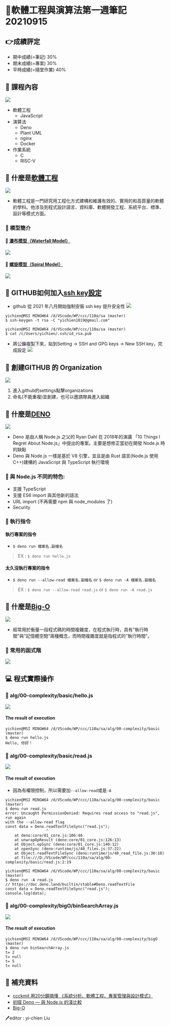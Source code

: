 # 📝軟體工程與演算法第一週筆記20210915
## 👉成績評定
* 期中成績(=筆記) 30%
* 期末成績(=專案) 30%
* 平時成績(=隨堂作業) 40%

## 📖 課程內容
![](pic/sastart.JPG)
* 軟體工程
    * JavaScript
* 演算法
    * Deno
    * Plant UML
    * nginx
    * Docker
* 作業系統
    * C
    * RISC-V

## 📖 什麼是[軟體工程](https://zh.wikipedia.org/zh-tw/%E8%BD%AF%E4%BB%B6%E5%B7%A5%E7%A8%8B)
![](pic/sa.jpg)
* 軟體工程是一門研究用工程化方式建構和維護有效的、實用的和高質量的軟體的學科。他涉及到程式設計語言、資料庫、軟體開發工程、系統平台、標準、設計等模式方面。
### 🔖 模型簡介
#### 📍 [瀑布模型（Waterfall Model）](https://zh.wikipedia.org/wiki/%E7%80%91%E5%B8%83%E6%A8%A1%E5%9E%8B)
![](pic/waterfallmode.JPG)
#### 📍 [螺旋模型（Spiral Model）](https://zh.wikipedia.org/wiki/%E8%9E%BA%E6%97%8B%E6%A8%A1%E5%9E%8B)
![](pic/spiralmode.png)

## 📖 GITHUB如何加入[ssh key設定](https://programmermedia.org/root/%E9%99%B3%E9%8D%BE%E8%AA%A0/%E6%8A%80%E8%83%BD/git.md)
* github 從 2021 年八月開始強制安裝 ssh key 提升安全性
![](pic/ssh.JPG)
```
yichien@MSI MINGW64 /d/VScode/WP/ccc/110a/sa (master)
$ ssh-keygen -t rsa -C "yichien1019@gmail.com"

yichien@MSI MINGW64 /d/VScode/WP/ccc/110a/sa (master)
$ cat /c/Users/yichien/.ssh/id_rsa.pub
```
* 將公鑰複製下來，貼到Setting -> SSH and GPG keys -> New SSH key，完成設定
![](pic/sshkey.JPG)

## 📖 創建GITHUB 的 Organization
![](pic/organ.JPG)
1. 進入github的settings點擊organizations
2. 命名(不能重複)並創建，也可以邀請隊員進入組織

## 📖 什麼是[DENO](https://zh.wikipedia.org/wiki/Deno)
![](pic/deno.jpg)
* Deno 是由人稱 Node.js 之父的 Ryan Dahl 在 2018年的演講 「10 Things I Regret About Node.js」中提出的專案。主要是想修正當初在開發 Node.js 時的缺點
* Deno 與 Node.js 一樣是基於 V8 引擎，並且是由 Rust 語言(Node.js 使用 C++)建構的 JavaScript 與 TypeScript 執行環境
### 🔖 與 Node.js 不同的特色:
* 支援 TypeScript
* 支援 ES6 import 與其他新的語法
* URL import (不再需要 npm 與 node_modules 了)
* Security
### 🔖 執行指令
#### 執行專案的指令
* `$ deno run 檔案名.副檔名` <br>
>EX : `$ deno run hello.js`
#### 太久沒執行專案的指令
* `$ deno run --allow-read 檔案名.副檔名` or `$ deno run -A 檔案名.副檔名`
>EX : `$ deno run --allow-read read.js` or `$ deno run -A read.js`


## 📖 什麼是[Big-O](https://zh.wikipedia.org/wiki/%E5%A4%A7O%E7%AC%A6%E5%8F%B7)
![](pic/bigo.png)
* 經常用於衡量一段程式碼的時間複雜度，在程式執行時，具有"執行時間"與"記憶體空間"兩種概念，而時間複雜度就是指程式的"執行時間"。
### 🔖 常用的函式階
![](pic/bigochart.JPG)


## 💻 程式實際操作
### 🔗 alg/00-complexity/basic/hello.js
![](pic/hello.JPG)
#### The result of execution
```
yichien@MSI MINGW64 /d/VScode/WP/ccc/110a/sa/alg/00-complexity/basic (master)  
$ deno run hello.js
Hello, 你好！
```

### 🔗 alg/00-complexity/basic/read.js
![](pic/read.JPG)
#### The result of execution
* 因為有權限控制，所以需要加`--allow-read`或是`-A`
```
yichien@MSI MINGW64 /d/VScode/WP/ccc/110a/sa/alg/00-complexity/basic (master)
$ deno run read.js                                                             
error: Uncaught PermissionDenied: Requires read access to "read.js", run again 
with the --allow-read flag
const data = Deno.readTextFileSync("read.js");
                  ^
    at deno:core/01_core.js:106:46
    at unwrapOpResult (deno:core/01_core.js:126:13)
    at Object.opSync (deno:core/01_core.js:140:12)
    at openSync (deno:runtime/js/40_files.js:37:22)
    at Object.readTextFileSync (deno:runtime/js/40_read_file.js:30:18)
    at file:///D:/VScode/WP/ccc/110a/sa/alg/00-complexity/basic/read.js:2:19   

yichien@MSI MINGW64 /d/VScode/WP/ccc/110a/sa/alg/00-complexity/basic (master)  
$ deno run -A read.js
// https://doc.deno.land/builtin/stable#Deno.readTextFile
const data = Deno.readTextFileSync("read.js");
console.log(data);
```

### 🔗 alg/00-complexity/bigO/binSearchArray.js 
![](pic/binSearchArray.JPG)
#### The result of execution
```
yichien@MSI MINGW64 /d/VScode/WP/ccc/110a/sa/alg/00-complexity/bigO (master)
$ deno run binSearchArray.js 
t= 2
t= null
t= 5
t= null
```

## 📖 補充資料
* [ccckmit 用20分鐘搞懂 《系統分析、軟體工程、專案管理與設計模式》](https://www.slideshare.net/ccckmit/20-57269452)
* [初探 Deno — 與 Node.js 的淺比較](https://oldmo860617.medium.com/%E5%88%9D%E6%8E%A2-deno-%E8%88%87-node-js-%E7%9A%84%E6%B7%BA%E6%AF%94%E8%BC%83-19e8c6cbb249)
* [Big-O](https://www.bigocheatsheet.com/)



🖊️editor : yi-chien Liu